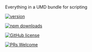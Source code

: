 Everything in a UMD bundle for scripting

[![version](https://img.shields.io/npm/v/@g20/g20.svg)](https://www.npmjs.com/package/@g20/g20) 

[![npm downloads](https://img.shields.io/npm/dm/@g20/g20.svg)](https://npm-stat.com/charts.html?package=@g20/g20&from=2022-09-01)

[![GitHub license](https://img.shields.io/badge/license-MIT-blue.svg)](./LICENSE)

[![PRs Welcome](https://img.shields.io/badge/PRs-welcome-brightgreen.svg)](./CONTRIBUTING.md)
